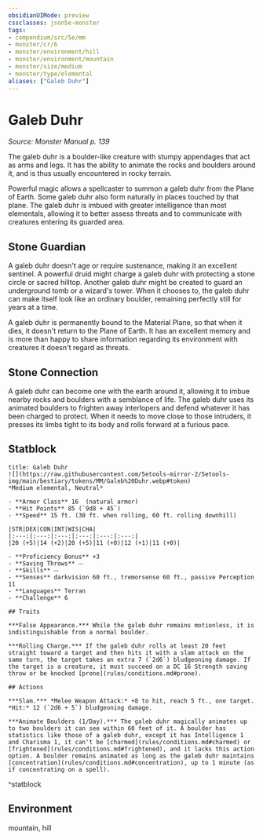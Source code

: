 ```yaml
---
obsidianUIMode: preview
cssclasses: json5e-monster
tags:
- compendium/src/5e/mm
- monster/cr/6
- monster/environment/hill
- monster/environment/mountain
- monster/size/medium
- monster/type/elemental
aliases: ["Galeb Duhr"]
---
```

# Galeb Duhr
*Source: Monster Manual p. 139*  

The galeb duhr is a boulder-like creature with stumpy appendages that act as arms and legs. It has the ability to animate the rocks and boulders around it, and is thus usually encountered in rocky terrain.

Powerful magic allows a spellcaster to summon a galeb duhr from the Plane of Earth. Some galeb duhr also form naturally in places touched by that plane. The galeb duhr is imbued with greater intelligence than most elementals, allowing it to better assess threats and to communicate with creatures entering its guarded area.

## Stone Guardian

A galeb duhr doesn't age or require sustenance, making it an excellent sentinel. A powerful druid might charge a galeb duhr with protecting a stone circle or sacred hilltop. Another galeb duhr might be created to guard an underground tomb or a wizard's tower. When it chooses to, the galeb duhr can make itself look like an ordinary boulder, remaining perfectly still for years at a time.

A galeb duhr is permanently bound to the Material Plane, so that when it dies, it doesn't return to the Plane of Earth. It has an excellent memory and is more than happy to share information regarding its environment with creatures it doesn't regard as threats.

## Stone Connection

A galeb duhr can become one with the earth around it, allowing it to imbue nearby rocks and boulders with a semblance of life. The galeb duhr uses its animated boulders to frighten away interlopers and defend whatever it has been charged to protect. When it needs to move close to those intruders, it presses its limbs tight to its body and rolls forward at a furious pace.

## Statblock

```ad-statblock
title: Galeb Duhr
![](https://raw.githubusercontent.com/5etools-mirror-2/5etools-img/main/bestiary/tokens/MM/Galeb%20Duhr.webp#token)
*Medium elemental, Neutral*

- **Armor Class** 16  (natural armor)
- **Hit Points** 85 (`9d8 + 45`)
- **Speed** 15 ft. (30 ft. when rolling, 60 ft. rolling downhill)

|STR|DEX|CON|INT|WIS|CHA|
|:---:|:---:|:---:|:---:|:---:|:---:|
|20 (+5)|14 (+2)|20 (+5)|11 (+0)|12 (+1)|11 (+0)|

- **Proficiency Bonus** +3
- **Saving Throws** ⏤
- **Skills** ⏤
- **Senses** darkvision 60 ft., tremorsense 60 ft., passive Perception 11
- **Languages** Terran
- **Challenge** 6

## Traits

***False Appearance.*** While the galeb duhr remains motionless, it is indistinguishable from a normal boulder.

***Rolling Charge.*** If the galeb duhr rolls at least 20 feet straight toward a target and then hits it with a slam attack on the same turn, the target takes an extra 7 (`2d6`) bludgeoning damage. If the target is a creature, it must succeed on a DC 16 Strength saving throw or be knocked [prone](rules/conditions.md#prone).

## Actions

***Slam.*** *Melee Weapon Attack:* +8 to hit, reach 5 ft., one target. *Hit:* 12 (`2d6 + 5`) bludgeoning damage.

***Animate Boulders (1/Day).*** The galeb duhr magically animates up to two boulders it can see within 60 feet of it. A boulder has statistics like those of a galeb duhr, except it has Intelligence 1 and Charisma 1, it can't be [charmed](rules/conditions.md#charmed) or [frightened](rules/conditions.md#frightened), and it lacks this action option. A boulder remains animated as long as the galeb duhr maintains [concentration](rules/conditions.md#concentration), up to 1 minute (as if concentrating on a spell).
```
^statblock

## Environment

mountain, hill